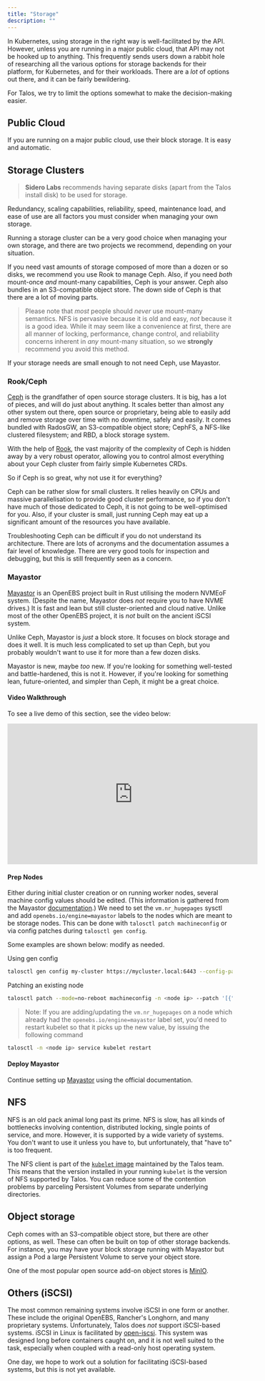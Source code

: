 ```yaml
---
title: "Storage"
description: ""
---
```


In Kubernetes, using storage in the right way is well-facilitated by the API.  
However, unless you are running in a major public cloud, that API may not be hooked up to anything.
This frequently sends users down a rabbit hole of researching all the various options for storage backends for their platform, for Kubernetes, and for their workloads.
There are a _lot_ of options out there, and it can be fairly bewildering.

For Talos, we try to limit the options somewhat to make the decision-making easier.

## Public Cloud

If you are running on a major public cloud, use their block storage.
It is easy and automatic.

## Storage Clusters

> **Sidero Labs** recommends having separate disks (apart from the Talos install disk) to be used for storage.

Redundancy, scaling capabilities, reliability, speed, maintenance load, and ease of use are all factors you must consider when managing your own storage.

Running a storage cluster can be a very good choice when managing your own storage, and there are two projects we recommend, depending on your situation.

If you need vast amounts of storage composed of more than a dozen or so disks, we recommend you use Rook to manage Ceph.
Also, if you need _both_ mount-once _and_ mount-many capabilities, Ceph is your answer.
Ceph also bundles in an S3-compatible object store.
The down side of Ceph is that there are a lot of moving parts.

> Please note that _most_ people should _never_ use mount-many semantics.
> NFS is pervasive because it is old and easy, _not_ because it is a good idea.
> While it may seem like a convenience at first, there are all manner of locking, performance, change control, and reliability concerns inherent in _any_ mount-many situation, so we **strongly** recommend you avoid this method.

If your storage needs are small enough to not need Ceph, use Mayastor.

### Rook/Ceph

[Ceph](https://ceph.io) is the grandfather of open source storage clusters.
It is big, has a lot of pieces, and will do just about anything.
It scales better than almost any other system out there, open source or proprietary, being able to easily add and remove storage over time with no downtime, safely and easily.
It comes bundled with RadosGW, an S3-compatible object store; CephFS, a NFS-like clustered filesystem; and RBD, a block storage system.

With the help of [Rook](https://rook.io), the vast majority of the complexity of Ceph is hidden away by a very robust operator, allowing you to control almost everything about your Ceph cluster from fairly simple Kubernetes CRDs.

So if Ceph is so great, why not use it for everything?

Ceph can be rather slow for small clusters.
It relies heavily on CPUs and massive parallelisation to provide good cluster performance, so if you don't have much of those dedicated to Ceph, it is not going to be well-optimised for you.
Also, if your cluster is small, just running Ceph may eat up a significant amount of the resources you have available.

Troubleshooting Ceph can be difficult if you do not understand its architecture.
There are lots of acronyms and the documentation assumes a fair level of knowledge.
There are very good tools for inspection and debugging, but this is still frequently seen as a concern.

### Mayastor

[Mayastor](https://github.com/openebs/Mayastor) is an OpenEBS project built in Rust utilising the modern NVMEoF system.
(Despite the name, Mayastor does _not_ require you to have NVME drives.)
It is fast and lean but still cluster-oriented and cloud native.
Unlike most of the other OpenEBS project, it is _not_ built on the ancient iSCSI system.

Unlike Ceph, Mayastor is _just_ a block store.
It focuses on block storage and does it well.
It is much less complicated to set up than Ceph, but you probably wouldn't want to use it for more than a few dozen disks.

Mayastor is new, maybe _too_ new.
If you're looking for something well-tested and battle-hardened, this is not it.
However, if you're looking for something lean, future-oriented, and simpler than Ceph, it might be a great choice.

#### Video Walkthrough

To see a live demo of this section, see the video below:

<iframe width="560" height="315" src="https://www.youtube.com/embed/q86Kidk81xE" frameborder="0" allow="accelerometer; autoplay; clipboard-write; encrypted-media; gyroscope; picture-in-picture" allowfullscreen></iframe>

#### Prep Nodes

Either during initial cluster creation or on running worker nodes, several machine config values should be edited.
(This information is gathered from the Mayastor [documentation](https://mayastor.gitbook.io/introduction/quickstart/preparing-the-cluster).)
We need to set the `vm.nr_hugepages` sysctl and add `openebs.io/engine=mayastor` labels to the nodes which are meant to be storage nodes.
This can be done with `talosctl patch machineconfig` or via config patches during `talosctl gen config`.

Some examples are shown below: modify as needed.

Using gen config

```bash
talosctl gen config my-cluster https://mycluster.local:6443 --config-patch '[{"op": "add", "path": "/machine/sysctls", "value": {"vm.nr_hugepages": "1024"}}, {"op": "add", "path": "/machine/kubelet/extraArgs", "value": {"node-labels": "openebs.io/engine=mayastor"}}]'
```

Patching an existing node

```bash
talosctl patch --mode=no-reboot machineconfig -n <node ip> --patch '[{"op": "add", "path": "/machine/sysctls", "value": {"vm.nr_hugepages": "1024"}}, {"op": "add", "path": "/machine/kubelet/extraArgs", "value": {"node-labels": "openebs.io/engine=mayastor"}}]'
```

> Note: If you are adding/updating the `vm.nr_hugepages` on a node which already had the `openebs.io/engine=mayastor` label set, you'd need to restart kubelet so that it picks up the new value, by issuing the following command

```bash
talosctl -n <node ip> service kubelet restart
```

#### Deploy Mayastor

Continue setting up [Mayastor](https://mayastor.gitbook.io/introduction/quickstart/deploy-mayastor) using the official documentation.

## NFS

NFS is an old pack animal long past its prime.
NFS is slow, has all kinds of bottlenecks involving contention, distributed locking, single points of service, and more.
However, it is supported by a wide variety of systems.
You don't want to use it unless you have to, but unfortunately, that "have to" is too frequent.

The NFS client is part of the [`kubelet` image](https://github.com/talos-systems/kubelet) maintained by the Talos team.
This means that the version installed in your running `kubelet` is the version of NFS supported by Talos.
You can reduce some of the contention problems by parceling Persistent Volumes from separate underlying directories.

## Object storage

Ceph comes with an S3-compatible object store, but there are other options, as
well.
These can often be built on top of other storage backends.
For instance, you may have your block storage running with Mayastor but assign a
Pod a large Persistent Volume to serve your object store.

One of the most popular open source add-on object stores is [MinIO](https://min.io/).

## Others (iSCSI)

The most common remaining systems involve iSCSI in one form or another.
These include the original OpenEBS, Rancher's Longhorn, and many proprietary systems.
Unfortunately, Talos does _not_ support iSCSI-based systems.
iSCSI in Linux is facilitated by [open-iscsi](https://github.com/open-iscsi/open-iscsi).
This system was designed long before containers caught on, and it is not well
suited to the task, especially when coupled with a read-only host operating
system.

One day, we hope to work out a solution for facilitating iSCSI-based systems, but this is not yet available.
